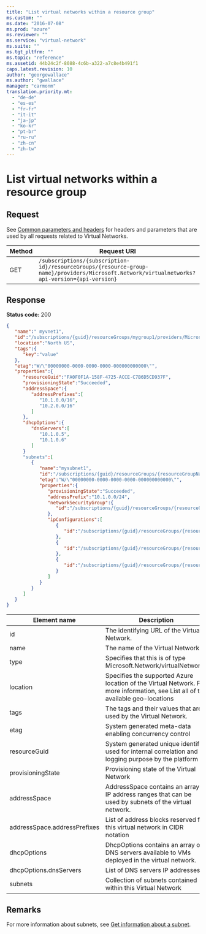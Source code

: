 ```yaml
---
title: "List virtual networks within a resource group"
ms.custom: ""
ms.date: "2016-07-08"
ms.prod: "azure"
ms.reviewer: ""
ms.service: "virtual-network"
ms.suite: ""
ms.tgt_pltfrm: ""
ms.topic: "reference"
ms.assetid: 44b24c2f-8088-4c6b-a322-a7c8e4b491f1
caps.latest.revision: 10
author: "georgewallace"
ms.author: "gwallace"
manager: "carmonm"
translation.priority.mt: 
  - "de-de"
  - "es-es"
  - "fr-fr"
  - "it-it"
  - "ja-jp"
  - "ko-kr"
  - "pt-br"
  - "ru-ru"
  - "zh-cn"
  - "zh-tw"
---
```

# List virtual networks within a resource group
## Request  
 See [Common parameters and headers](virtual-networks.md#bk_common) for headers and parameters that are used by all requests related to Virtual Networks.  
  
|Method|Request URI|  
|------------|-----------------|  
|GET|`/subscriptions/{subscription-id}/resourceGroups/{resource-group-name}/providers/Microsoft.Network/virtualnetworks?api-version={api-version}`|  
  
## Response  
 **Status code:** 200  
  
```json 
{   
   "name":" myvnet1",  
   "id":"/subscriptions/{guid}/resourceGroups/mygroup1/providers/Microsoft.Network/virtualNetworks/myvnet1",  
   "location":"North US",  
   "tags":{   
      "key":"value"  
   },  
   "etag":"W/\"00000000-0000-0000-0000-000000000000\"",  
   "properties":{  
      "resourceGuid":"FA0F0F1A-158F-4725-ACCE-C7B6D5CD937F",   
      "provisioningState":"Succeeded",  
      "addressSpace":{   
         "addressPrefixes":[   
            "10.1.0.0/16",  
            "10.2.0.0/16"  
         ]  
      },  
      "dhcpOptions":{   
         "dnsServers":[   
            "10.1.0.5",  
            "10.1.0.6"  
         ]  
      }  
      "subnets":[   
         {   
            "name":"mysubnet1",  
            "id":"/subscriptions/{guid}/resourceGroups/{resourceGroupName}/providers/Microsoft.Network/virtualNetworks/myvnet1/subnets/mysubnet1",  
            "etag":"W/\"00000000-0000-0000-0000-000000000000\"",  
            "properties":{   
               "provisioningState":"Succeeded",  
               "addressPrefix":"10.1.0.0/24",  
               "networkSecurityGroup":{   
                  "id":"/subscriptions/{guid}/resourceGroups/{resourceGroupName}/providers/Microsoft.Network/networkSecurityGroups/myNSG1"  
               },  
               "ipConfigurations":[   
                  {   
                     "id":"/subscriptions/{guid}/resourceGroups/{resourceGroupName}/providers/Microsoft.Network/networkInterfaces/vm1nic1/ipConfigurations/ip1"  
                  },  
                  {   
                     "id":"/subscriptions/{guid}/resourceGroups/{resourceGroupName}/providers/Microsoft.Network/loadBalancers/lb1/frontendIpConfigurations/ip1"  
                  },  
                  {   
                     "id":"/subscriptions/{guid}/resourceGroups/{resourceGroupName}/providers/Microsoft.Network/vpnGateways/gw1/ipConfigurations/ip1"  
                  }  
               ]  
            }  
         }  
      ]  
   }  
}  
```  
  
|Element name|Description|  
|------------------|-----------------|  
|id|The identifying URL of the Virtual Network.|  
|name|The name of the Virtual Network.|  
|type|Specifies that this is of type Microsoft.Network/virtualNetworks|  
|location|Specifies the supported Azure location of the Virtual Network. For more information, see List all of the available geo-locations|  
|tags|The tags and their values that are used by the Virtual Network.|  
|etag|System generated meta-data enabling concurrency control|  
|resourceGuid|System generated unique identifier used for internal correlation and logging purpose by the platform|  
|provisioningState|Provisioning state of the Virtual Network|  
|addressSpace|AddressSpace contains an array of IP address ranges that can be used by subnets of the virtual network.|  
|addressSpace.addressPrefixes|List of address blocks reserved for this virtual network in CIDR notation|  
|dhcpOptions|DhcpOptions contains an array of DNS servers available to VMs deployed in the virtual network.|  
|dhcpOptions.dnsServers|List of DNS servers IP addresses.|  
|subnets|Collection of subnets contained within this Virtual Network|  
  
## Remarks  
 For more information about subnets, see [Get information about a subnet](get-information-about-a-subnet.md).
